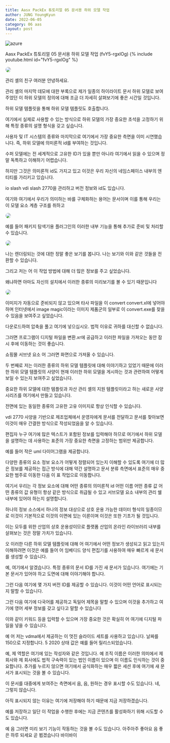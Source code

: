 ```yaml
---
title: Aasx PackEx 튜토리얼 05 문서용 하위 모델 작업
author: JUNG YoungKyun
date: 2022-06-05
category: 06 aas
layout: post
---
```


![azure](https://img.shields.io/badge/aasx-2022.06.05-red.svg)

Aasx PackEx 튜토리얼 05 문서용 하위 모델 작업 (fvY5-rgxlOg)
{% include youtube.html id="fvY5-rgxlOg" %}

<img src="../images/aas/2022-06-05/20220607175527.png" style="border-radius: 10px; border: 1px solid #eaeaea;"/>

관리 셸의 친구 여러분 안녕하세요. 

관리 셸의 마지막 데모에 대한 부록으로 제가 일종의 하이라이트 문서 하위 모델로 보여주었던 이 하위 모델의 정의에 대해 조금 더 자세히 살펴보기에 좋은 시간일 것입니다. 

하위 모델 템플릿을 통해 하위 모델 템플릿도 호출합니다. 

여기에서 실제로 사용할 수 있는 방식으로 하위 모델의 가장 중요한 초석을 고정하기 위해 특정 종류의 설명 형식을 갖고 싶습니다. 

사용자 및 IT 시스템의 종류와 마지막으로 여기에서 가장 중요한 측면을 이미 시연했습니다. 즉, 하위 모델에 의미론적 id를 부여하는 것입니다. 

수퍼 모델에는 전 세계적으로 고유한 ID가 있을 뿐만 아니라 여기에서 읽을 수 있으며 정말 독특하고 이해하기 어렵습니다. 

하지만 그것은 의미론적 id도 가지고 있고 이것은 우리 자신의 네임스페이스 내부의 엔티티를 가리키고 있습니다. 

io slash vdi slash 2770을 관리하고 버전 정보와 id도 있습니다. 

여기와 여기에서 우리가 의미하는 바를 구체화하는 용어는 문서이며 이를 통해 우리는 이 모델 요소 계층 구조를 취하고

<img src="../images/aas/2022-06-05/20220607175636.png" style="border-radius: 10px; border: 1px solid #eaeaea;"/>
 
예를 들어 패키지 탐색기용 플러그인의 이러한 내부 기능을 통해 추가로 준비 및 처리할 수 있습니다. 

<img src="../images/aas/2022-06-05/20220607175831.png" style="border-radius: 10px; border: 1px solid #eaeaea;"/>

나는 렌더링되는 것에 대한 정말 좋은 보기를 봅니다. 나는 보기와 이와 같은 것들을 전환할 수 있습니다. 

그리고 저는 어 이 작업 방법에 대해 더 많은 정보를 주고 싶었습니다. 

왜냐하면 아마도 자신의 설치에서 이러한 종류의 미리보기를 볼 수 있기 때문입니다 

<img src="../images/aas/2022-06-05/20220607180035.png" style="border-radius: 10px; border: 1px solid #eaeaea;"/>

이미지가 자동으로 준비되지 않고 있으며 타사 파일을 이 convert convert.xl에 넣어야 하며 인터넷에서 image magic이라는 
이미지 제품군의 일부로 이 convert.exe를 찾을 수 있음을 보여주고 싶었습니다. 

다운로드하여 압축을 풀고 여기에 넣으십시오. 법적 이유로 귀하를 대신할 수 없습니다. 

그러면 프로그램이 디지털 파일을 변환.xr에 공급하고 이러한 파일을 가져오는 동안 잠시 후에 이동하는 것이 좋습니다. 

쇼핑몰 서브넷 요소 어 그러면 화면으로 가져올 수 있습니다.

두 번째로 저는 이러한 종류의 하위 모델 템플릿에 대해 이야기하고 있었기 때문에 
이러한 하위 모델 템플릿의 사양이 현재 이러한 하위 모델을 게시하는 것과 관련하여 어떻게 보일 수 있는지 보여주고 싶었습니다. 

중요한 하위 모델에 대한 템플릿과 자산 관리 셸의 지원 템플릿이라고 하는 새로운 사양 시리즈를 여기에서 만들고 있습니다. 

전면에 있는 동일한 종류의 고유한 고유 이미지로 항상 인식할 수 있습니다. 

vdi 2770 사양을 기반으로 제조업체에서 운영자에게 문서를 전달하고 문서를 찾아보면 이것이 매우 간결한 방식으로 작성되었음을 알 수 있습니다. 

편집자 누구 여기에 많은 텍스트가 포함된 정보를 입력해야 하므로 여기에서 하위 모델을 설명하는 데 사용하는 표준의 가장 중요한 측면을 고정하는 범위만 제공합니다. 

예를 들어 작은 uml 다이어그램을 제공합니다. 

다양한 종류의 요소 정보 요소가 어떻게 정렬되어 있는지 이해할 수 있도록 여기에 더 많은 정보를 제공하는 접근 방식에 대해 
약간 설명하고 문서 분류 측면에서 표준의 매우 중요한 범주로 이동한 다음 이 표 작업으로 이동합니다. 

여기서 우리는 각 정보 요소에 대해 어떤 종류의 의미론적 id 어떤 이름 어떤 종류 값 어떤 종류의 값 유형이 항상 같은 방식으로 취급될 수 있고 
서브모델 요소 내부의 관리 쉘 내부에 있어야 하는지 설명합니다. 

하나의 정보 소스에서 하나의 정보 대상으로 상호 운용 가능한 데이터 형식의 일종이므로 
이것이 기본적으로 이것의 이면에 있는 이론이며 이것은 또한 기초가 될 것입니다. 

이는 모두를 위한 산업의 상호 운용성이므로 플랫폼 산업의 온라인 라이브러리 내부를 살펴보는 것은 정말 가치가 있습니다. 

오 이러한 다른 하위 모델 템플릿에 대해 어 여기에서 어떤 정보가 생성되고 읽고 있는지 이해하려면 이것은 
예를 들어 어 임베디드 양식 편집기를 사용하여 매우 빠르게 새 문서를 생성할 수 있습니다. 

예, 여기에서 알겠습니다. 특정 종류의 문서 ID를 가진 새 문서가 있습니다. 여기에는 기본 문서가 있어야 하고 도면에 대해 이야기해야 합니다. 

그런 다음 여기에 몇 가지 버전 ID를 제공할 수 있습니다. 이것이 어떤 언어로 표시되는지 말할 수 있습니다. 

그런 다음 여기에 다국어를 제공하고 독일어 제목을 말할 수 있으며 이것을 추가하고 여기에 영어 세부 정보를 갖고 싶다고 말할 수 있습니다 

이와 같이 키워드 등을 입력할 수 있으며 가장 중요한 것은 확실히 어 여기에 디지털 파일을 넣을 수 있습니다. 

예 어 저는 vdma에서 제공하는 이 멋진 슬라이드 세트를 사용하고 있습니다. 날짜를 150으로 지정합니다. 5 2020 상태 값은 예를 들어 릴리스되었습니다. 

예, 제 역할은 여기에 있는 작성자와 같은 것입니다. 예 조직 이름은 이러한 의미에서 제 회사와 제 회사에도 법적 구속력이 있는 법인 이름이 있으며 
이 이름도 인식하는 것이 중요합니다. 추가를 누르지 않으면 여기에서 공식화하는 매우 짧은 세션 후에 여기에 새 문서가 표시되는 것을 볼 수 있습니다. 

이 문서를 대중에게 보여주는 측면에서 음, 음, 원하는 경우 표시할 수도 있습니다. 네, 그렇지 않습니다. 

아직 표시되지 않는 이유는 여기에 저장해야 하기 때문에 지금 저장하겠습니다. 

예를 저장하고 일단 이 작업을 수행한 후에는 지금 콘텐츠를 활성화하기 위해 시도할 수도 있습니다. 

예 음 그러면 미리 보기 기능이 작동하는 것을 볼 수도 있습니다. 아주아주 좋아요 음 좋은 하루 되세요 곧 뵙겠습니다 바이바이